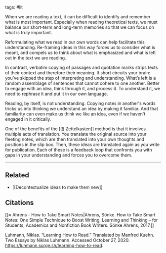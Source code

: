 tags: #lit 

When we are reading a text, it can be difficult to identify and remember what is most important. Especially when reading theoretical texts, we must balance our short-term and long-term memories so that we can focus on what is truly important. 

Reformulating what we read in our own words can help facilitate this understanding. Re-framing ideas in this way forces us to consider what is meant, and compels us to think about what is emphasized and what is left out in the text we are reading. 

In contrast, verbatim copying of passages and quotation marks strips texts of their context and therefore their meaning. It short circuits your brain: you’ve skipped the step of interpreting and understanding. What’s left is a random assemblage of sentences that cannot cohere to one another. Better to engage with an idea, think through it, and process it. To understand it, we need to rephrase it and put it in our own language. 

Reading, by itself, is not understanding. Copying notes in another's words tricks us into thinking we understand an idea by making it familiar. And that familiarity can even make us think we like an idea, even if we haven't engaged in it critically. 

One of the benefits of the [[§ Zettelkasten]] method is that it involves multiple acts of translation. You translate the original source into your fleeting notes, which are then translated into your own thoughts and positions in the slip box. Then, these ideas are translated again as you write for publication. Each of these is a feedback loop that confronts you with gaps in your understanding and forces you to overcome them.

---
## Related
- [[Decontextualize ideas to make them new]]

## Citations
[[≈ Ahrens - How to Take Smart Notes|Ahrens, Sönke. How to Take Smart Notes: One Simple Technique to Boost Writing, Learning and Thinking – for Students, Academics and Nonfiction Book Writers. Sönke Ahrens, 2017.]]

Luhmann, Niklas. “Learning How to Read.” Translated by Manfred Kuehn. Two Essays by Niklas Luhmann. Accessed October 27, 2020. https://luhmann.surge.sh/learning-how-to-read.
